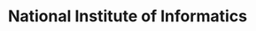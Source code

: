 ---
dateStart: 2007-02-06
dateEnd:
title: "National Institute of Informatics"
venue: "National Institute of Informatics"
organizer: "Katy Börner"
credit:
city: Tokyo
state:
country: Japan
pdfLink:
venueImages:
---